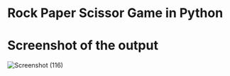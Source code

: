 # Rock Paper Scissor Game in Python 

# Screenshot of the output

![Screenshot (116)](https://user-images.githubusercontent.com/101338848/185662482-bc7b3221-d600-46cd-8ba8-03b916576515.png)
